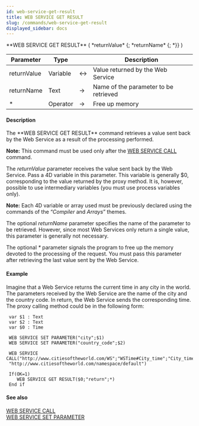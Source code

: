 ```yaml
---
id: web-service-get-result
title: WEB SERVICE GET RESULT
slug: /commands/web-service-get-result
displayed_sidebar: docs
---
```


<!--REF #_command_.WEB SERVICE GET RESULT.Syntax-->**WEB SERVICE GET RESULT** ( *returnValue* {; *returnName* {; *}} )<!-- END REF-->
<!--REF #_command_.WEB SERVICE GET RESULT.Params-->
| Parameter | Type |  | Description |
| --- | --- | --- | --- |
| returnValue | Variable | &harr; | Value returned by the Web Service |
| returnName | Text | &srarr; | Name of the parameter to be retrieved |
| * | Operator |  &srarr; | Free up memory |

<!-- END REF-->

#### Description 

<!--REF #_command_.WEB SERVICE GET RESULT.Summary-->The **WEB SERVICE GET RESULT** command retrieves a value sent back by the Web Service as a result of the processing performed.<!-- END REF--> 

**Note:** This command must be used only after the [WEB SERVICE CALL](web-service-call.md) command. 

The *returnValue* parameter receives the value sent back by the Web Service. Pass a 4D variable in this parameter. This variable is generally $0, corresponding to the value returned by the proxy method. It is, however, possible to use intermediary variables (you must use process variables only). 

**Note:** Each 4D variable or array used must be previously declared using the commands of the “*Compiler* and *Arrays*” themes.

The optional *returnName* parameter specifies the name of the parameter to be retrieved. However, since most Web Services only return a single value, this parameter is generally not necessary. 

The optional *\** parameter signals the program to free up the memory devoted to the processing of the request. You must pass this parameter after retrieving the last value sent by the Web Service.

#### Example 

Imagine that a Web Service returns the current time in any city in the world. The parameters received by the Web Service are the name of the city and the country code. In return, the Web Service sends the corresponding time. The proxy calling method could be in the following form:

```4d
 var $1 : Text
 var $2 : Text
 var $0 : Time
 
 WEB SERVICE SET PARAMETER("city";$1)
 WEB SERVICE SET PARAMETER("country_code";$2)
 
 WEB SERVICE CALL("http://www.citiesoftheworld.com/WS";"WSTime#City_time";"City_time";\
 "http://www.citiesoftheworld.com/namespace/default")
 
 If(OK=1)
    WEB SERVICE GET RESULT($0;"return";*)
 End if
```

#### See also 

[WEB SERVICE CALL](web-service-call.md)  
[WEB SERVICE SET PARAMETER](web-service-set-parameter.md)  